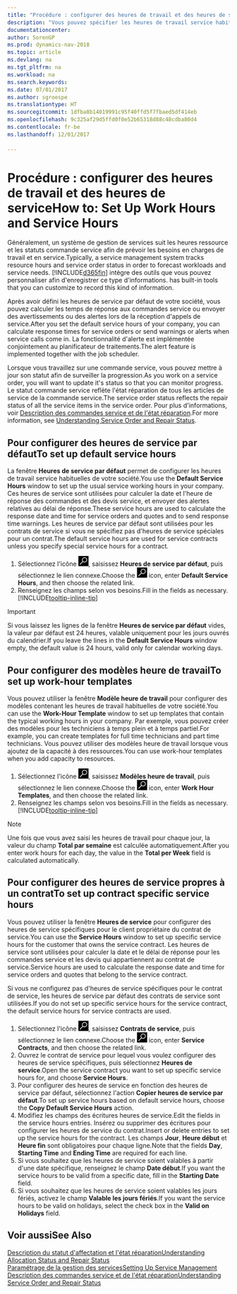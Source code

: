 ```yaml
---
title: "Procédure : configurer des heures de travail et des heures de service"
description: "Vous pouvez spécifier les heures de travail service habituelles de votre société. Ces heures de service sont utilisées pour calculer la date et l'heure de réponse des commandes et des devis service, et envoyer des alertes relatives au délai de réponse."
documentationcenter: 
author: SorenGP
ms.prod: dynamics-nav-2018
ms.topic: article
ms.devlang: na
ms.tgt_pltfrm: na
ms.workload: na
ms.search.keywords: 
ms.date: 07/01/2017
ms.author: sgroespe
ms.translationtype: HT
ms.sourcegitcommit: 1dfba8b14019991c95f40ffd5f7fbaed5df414eb
ms.openlocfilehash: 9c325af29d5ffd0f0e52b65318d88c48cdba80d4
ms.contentlocale: fr-be
ms.lasthandoff: 12/01/2017

---
```

# <a name="how-to-set-up-work-hours-and-service-hours"></a><span data-ttu-id="cffdc-104">Procédure : configurer des heures de travail et des heures de service</span><span class="sxs-lookup"><span data-stu-id="cffdc-104">How to: Set Up Work Hours and Service Hours</span></span>
<span data-ttu-id="cffdc-105">Généralement, un système de gestion de services suit les heures ressource et les statuts commande service afin de prévoir les besoins en charges de travail et en service.</span><span class="sxs-lookup"><span data-stu-id="cffdc-105">Typically, a service management system tracks resource hours and service order status in order to forecast workloads and service needs.</span></span> [!INCLUDE[d365fin](includes/d365fin_md.md)]<span data-ttu-id="cffdc-106"> intègre des outils que vous pouvez personnaliser afin d'enregistrer ce type d'informations.</span><span class="sxs-lookup"><span data-stu-id="cffdc-106"> has built-in tools that you can customize to record this kind of information.</span></span>  
  
<span data-ttu-id="cffdc-107">Après avoir défini les heures de service par défaut de votre société, vous pouvez calculer les temps de réponse aux commandes service ou envoyer des avertissements ou des alertes lors de la réception d'appels de service.</span><span class="sxs-lookup"><span data-stu-id="cffdc-107">After you set the default service hours of your company, you can calculate response times for service orders or send warnings or alerts when service calls come in.</span></span> <span data-ttu-id="cffdc-108">La fonctionnalité d'alerte est implémentée conjointement au planificateur de traitements.</span><span class="sxs-lookup"><span data-stu-id="cffdc-108">The alert feature is implemented together with the job scheduler.</span></span>   
  
<span data-ttu-id="cffdc-109">Lorsque vous travaillez sur une commande service, vous pouvez mettre à jour son statut afin de surveiller la progression.</span><span class="sxs-lookup"><span data-stu-id="cffdc-109">As you work on a service order, you will want to update it's status so that you can monitor progress.</span></span> <span data-ttu-id="cffdc-110">Le statut commande service reflète l'état réparation de tous les articles de service de la commande service.</span><span class="sxs-lookup"><span data-stu-id="cffdc-110">The service order status reflects the repair status of all the service items in the service order.</span></span> <span data-ttu-id="cffdc-111">Pour plus d'informations, voir [Description des commandes service et de l'état réparation](service-order-repair-status.md).</span><span class="sxs-lookup"><span data-stu-id="cffdc-111">For more information, see [Understanding Service Order and Repair Status](service-order-repair-status.md).</span></span> 

## <a name="to-set-up-default-service-hours"></a><span data-ttu-id="cffdc-112">Pour configurer des heures de service par défaut</span><span class="sxs-lookup"><span data-stu-id="cffdc-112">To set up default service hours</span></span>  
<span data-ttu-id="cffdc-113">La fenêtre **Heures de service par défaut** permet de configurer les heures de travail service habituelles de votre société.</span><span class="sxs-lookup"><span data-stu-id="cffdc-113">You use the **Default Service Hours** window to set up the usual service working hours in your company.</span></span> <span data-ttu-id="cffdc-114">Ces heures de service sont utilisées pour calculer la date et l'heure de réponse des commandes et des devis service, et envoyer des alertes relatives au délai de réponse.</span><span class="sxs-lookup"><span data-stu-id="cffdc-114">These service hours are used to calculate the response date and time for service orders and quotes and to send response time warnings.</span></span> <span data-ttu-id="cffdc-115">Les heures de service par défaut sont utilisées pour les contrats de service si vous ne spécifiez pas d'heures de service spéciales pour un contrat.</span><span class="sxs-lookup"><span data-stu-id="cffdc-115">The default service hours are used for service contracts unless you specify special service hours for a contract.</span></span>  
  
1. <span data-ttu-id="cffdc-116">Sélectionnez l'icône ![Page ou état pour la recherche](media/ui-search/search_small.png "Page ou état pour la recherche"), saisissez **Heures de service par défaut**, puis sélectionnez le lien connexe.</span><span class="sxs-lookup"><span data-stu-id="cffdc-116">Choose the ![Search for Page or Report](media/ui-search/search_small.png "Search for Page or Report icon") icon, enter **Default Service Hours**, and then choose the related link.</span></span>  
2. <span data-ttu-id="cffdc-117">Renseignez les champs selon vos besoins.</span><span class="sxs-lookup"><span data-stu-id="cffdc-117">Fill in the fields as necessary.</span></span> [!INCLUDE[tooltip-inline-tip](includes/tooltip-inline-tip_md.md)]  
  
> [!IMPORTANT]  
>  <span data-ttu-id="cffdc-118">Si vous laissez les lignes de la fenêtre **Heures de service par défaut** vides, la valeur par défaut est 24 heures, valable uniquement pour les jours ouvrés du calendrier.</span><span class="sxs-lookup"><span data-stu-id="cffdc-118">If you leave the lines in the **Default Service Hours** window empty, the default value is 24 hours, valid only for calendar working days.</span></span>  
  
## <a name="to-set-up-work-hour-templates"></a><span data-ttu-id="cffdc-119">Pour configurer des modèles heure de travail</span><span class="sxs-lookup"><span data-stu-id="cffdc-119">To set up work-hour templates</span></span>
<span data-ttu-id="cffdc-120">Vous pouvez utiliser la fenêtre **Modèle heure de travail** pour configurer des modèles contenant les heures de travail habituelles de votre société.</span><span class="sxs-lookup"><span data-stu-id="cffdc-120">You can use the **Work-Hour Template** window to set up templates that contain the typical working hours in your company.</span></span> <span data-ttu-id="cffdc-121">Par exemple, vous pouvez créer des modèles pour les techniciens à temps plein et à temps partiel.</span><span class="sxs-lookup"><span data-stu-id="cffdc-121">For example, you can create templates for full time technicians and part time technicians.</span></span> <span data-ttu-id="cffdc-122">Vous pouvez utiliser des modèles heure de travail lorsque vous ajoutez de la capacité à des ressources.</span><span class="sxs-lookup"><span data-stu-id="cffdc-122">You can use work-hour templates when you add capacity to resources.</span></span>  
  
1. <span data-ttu-id="cffdc-123">Sélectionnez l'icône ![Page ou état pour la recherche](media/ui-search/search_small.png "Page ou état pour la recherche"), saisissez **Modèles heure de travail**, puis sélectionnez le lien connexe.</span><span class="sxs-lookup"><span data-stu-id="cffdc-123">Choose the ![Search for Page or Report](media/ui-search/search_small.png "Search for Page or Report icon") icon, enter **Work Hour Templates**, and then choose the related link.</span></span>  
2. <span data-ttu-id="cffdc-124">Renseignez les champs selon vos besoins.</span><span class="sxs-lookup"><span data-stu-id="cffdc-124">Fill in the fields as necessary.</span></span> [!INCLUDE[tooltip-inline-tip](includes/tooltip-inline-tip_md.md)]  
  
> [!Note]
> <span data-ttu-id="cffdc-125">Une fois que vous avez saisi les heures de travail pour chaque jour, la valeur du champ **Total par semaine** est calculée automatiquement.</span><span class="sxs-lookup"><span data-stu-id="cffdc-125">After you enter work hours for each day, the value in the **Total per Week** field is calculated automatically.</span></span>  

## <a name="to-set-up-contract-specific-service-hours"></a><span data-ttu-id="cffdc-126">Pour configurer des heures de service propres à un contrat</span><span class="sxs-lookup"><span data-stu-id="cffdc-126">To set up contract specific service hours</span></span>  
<span data-ttu-id="cffdc-127">Vous pouvez utiliser la fenêtre **Heures de service** pour configurer des heures de service spécifiques pour le client propriétaire du contrat de service.</span><span class="sxs-lookup"><span data-stu-id="cffdc-127">You can use the **Service Hours** window to set up specific service hours for the customer that owns the service contract.</span></span> <span data-ttu-id="cffdc-128">Les heures de service sont utilisées pour calculer la date et le délai de réponse pour les commandes service et les devis qui appartiennent au contrat de service.</span><span class="sxs-lookup"><span data-stu-id="cffdc-128">Service hours are used to calculate the response date and time for service orders and quotes that belong to the service contract.</span></span>  
  
<span data-ttu-id="cffdc-129">Si vous ne configurez pas d'heures de service spécifiques pour le contrat de service, les heures de service par défaut des contrats de service sont utilisées.</span><span class="sxs-lookup"><span data-stu-id="cffdc-129">If you do not set up specific service hours for the service contract, the default service hours for service contracts are used.</span></span>  
  
1. <span data-ttu-id="cffdc-130">Sélectionnez l'icône ![Page ou état pour la recherche](media/ui-search/search_small.png "Page ou état pour la recherche"), saisissez **Contrats de service**, puis sélectionnez le lien connexe.</span><span class="sxs-lookup"><span data-stu-id="cffdc-130">Choose the ![Search for Page or Report](media/ui-search/search_small.png "Search for Page or Report icon") icon, enter **Service Contracts**, and then choose the related link.</span></span>  
2. <span data-ttu-id="cffdc-131">Ouvrez le contrat de service pour lequel vous voulez configurer des heures de service spécifiques, puis sélectionnez **Heures de service**.</span><span class="sxs-lookup"><span data-stu-id="cffdc-131">Open the service contract you want to set up specific service hours for, and choose **Service Hours**.</span></span>  
4. <span data-ttu-id="cffdc-132">Pour configurer des heures de service en fonction des heures de service par défaut, sélectionnez l'action **Copier heures de service par défaut**.</span><span class="sxs-lookup"><span data-stu-id="cffdc-132">To set up service hours based on default service hours, choose the **Copy Default Service Hours** action.</span></span>  
5. <span data-ttu-id="cffdc-133">Modifiez les champs des écritures heures de service.</span><span class="sxs-lookup"><span data-stu-id="cffdc-133">Edit the fields in the service hours entries.</span></span> <span data-ttu-id="cffdc-134">Insérez ou supprimer des écritures pour configurer les heures de service du contrat.</span><span class="sxs-lookup"><span data-stu-id="cffdc-134">Insert or delete entries to set up the service hours for the contract.</span></span> <span data-ttu-id="cffdc-135">Les champs **Jour**, **Heure début** et **Heure fin** sont obligatoires pour chaque ligne.</span><span class="sxs-lookup"><span data-stu-id="cffdc-135">Note that the fields **Day**, **Starting Time** and **Ending Time** are required for each line.</span></span>  
6. <span data-ttu-id="cffdc-136">Si vous souhaitez que les heures de service soient valables à partir d'une date spécifique, renseignez le champ **Date début**.</span><span class="sxs-lookup"><span data-stu-id="cffdc-136">If you want the service hours to be valid from a specific date, fill in the **Starting Date** field.</span></span>  
7. <span data-ttu-id="cffdc-137">Si vous souhaitez que les heures de service soient valables les jours fériés, activez le champ **Valable les jours fériés**.</span><span class="sxs-lookup"><span data-stu-id="cffdc-137">If you want the service hours to be valid on holidays, select the check box in the **Valid on Holidays** field.</span></span>  

## <a name="see-also"></a><span data-ttu-id="cffdc-138">Voir aussi</span><span class="sxs-lookup"><span data-stu-id="cffdc-138">See Also</span></span>  
[<span data-ttu-id="cffdc-139">Description du statut d'affectation et l'état réparation</span><span class="sxs-lookup"><span data-stu-id="cffdc-139">Understanding Allocation Status and Repair Status</span></span>](service-allocation-status-and-repair-status.md)  
[<span data-ttu-id="cffdc-140">Paramétrage de la gestion des services</span><span class="sxs-lookup"><span data-stu-id="cffdc-140">Setting Up Service Management</span></span>](service-setup-service.md)  
[<span data-ttu-id="cffdc-141">Description des commandes service et de l'état réparation</span><span class="sxs-lookup"><span data-stu-id="cffdc-141">Understanding Service Order and Repair Status</span></span>](service-order-repair-status.md)  

